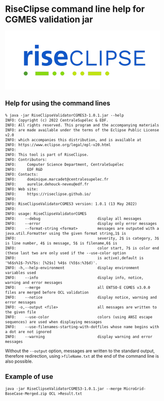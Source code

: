# RiseClipse command line help for CGMES validation jar

![Logo RiseClipe](img/small_logo_riseclipse.png)

## Help for using the command lines

    % java -jar RiseClipseValidatorCGMES3-1.0.1.jar --help
    INFO: Copyright (c) 2022 CentraleSupélec & EDF.
    INFO: All rights reserved. This program and the accompanying materials
    INFO: are made available under the terms of the Eclipse Public License v2.0
    INFO: which accompanies this distribution, and is available at
    INFO: https://www.eclipse.org/legal/epl-v20.html
    INFO:
    INFO: This tool is part of RiseClipse.
    INFO: Contributors:
    INFO:     Computer Science Department, CentraleSupélec
    INFO:     EDF R&D
    INFO: Contacts:
    INFO:     dominique.marcadet@centralesupelec.fr
    INFO:     aurelie.dehouck-neveu@edf.fr
    INFO: Web site:
    INFO:     https://riseclipse.github.io/
    INFO:
    INFO: RiseClipseValidatorCGMES3 version: 1.0.1 (13 May 2022)
    INFO:
    INFO: usage: RiseClipseValidatorCGMES
    INFO:    --debug                          display all messages
    INFO:    --error                          display only error messages
    INFO:    --format-string <format>         messages are outputed with a java.util.Formatter using the given format string,1$ is
    INFO:                                     severity, 2$ is category, 3$ is line number, 4$ is message, 5$ is filename,6$ is
    INFO:                                     color start, 7$ is color end (these last two are only used if the --use-color option
    INFO:                                     is active),default is '%6$s%1$-7s%7$s: [%2$s] %4$s (%5$s:%3$d)'.
    INFO: -h,--help-environment               display environment variables used
    INFO:    --info                           display info, notice, warning and error messages
    INFO:    --merge                          all ENTSO-E CGMES v3.0.0 files are merged before OCL validation
    INFO:    --notice                         display notice, warning and error messages
    INFO: -o,--output <file>                  all messages are written to the given file
    INFO:    --use-color                      colors (using ANSI escape sequences) are used when displaying messages
    INFO:    --use-filenames-starting-with-dotfiles whose name begins with a dot are not ignored
    INFO:    --warning                        display warning and error messages
            
Without the `--output` option, messages are written to the standard output, therefore redirection, using `>fileName.txt` 
at the end of the command line is also possible.
            
   ## Example of use
   
    java -jar RiseClipseValidatorCGMES3-1.0.1.jar --merge MicroGrid-BaseCase-Merged.zip OCL >Result.txt

   
